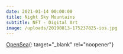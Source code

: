 ```yaml
---
date: 2021-01-14 00:00:00
title: Night Sky Mountains
subtitle: NFT - Digital Art
image: /uploads/20190813-175237825-ios.jpg
---
```


[OpenSea](https://opensea.io/assets/0x495f947276749ce646f68ac8c248420045cb7b5e/24445525836401632916940284507885607335195900706811382908720840348498846023681){: target="_blank" rel="noopener"}
